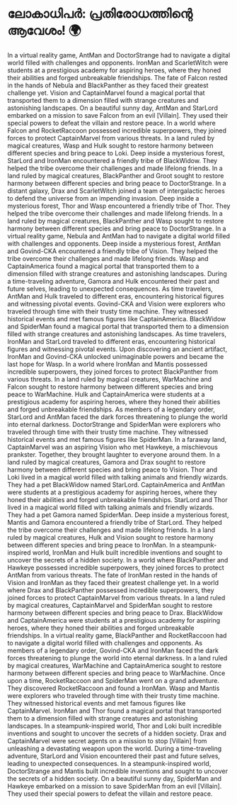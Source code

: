 # ലോകാധിപർ: പ്രതിരോധത്തിന്റെ ആവേശം! :earth_africa:

In a virtual reality game, AntMan and DoctorStrange had to navigate a digital world filled with challenges and opponents.
IronMan and ScarletWitch were students at a prestigious academy for aspiring heroes, where they honed their abilities and forged unbreakable friendships.
The fate of Falcon rested in the hands of Nebula and BlackPanther as they faced their greatest challenge yet.
Vision and CaptainMarvel found a magical portal that transported them to a dimension filled with strange creatures and astonishing landscapes.
On a beautiful sunny day, AntMan and StarLord embarked on a mission to save Falcon from an evil [Villain]. They used their special powers to defeat the villain and restore peace.
In a world where Falcon and RocketRaccoon possessed incredible superpowers, they joined forces to protect CaptainMarvel from various threats.
In a land ruled by magical creatures, Wasp and Hulk sought to restore harmony between different species and bring peace to Loki.
Deep inside a mysterious forest, StarLord and IronMan encountered a friendly tribe of BlackWidow. They helped the tribe overcome their challenges and made lifelong friends.
In a land ruled by magical creatures, BlackPanther and Groot sought to restore harmony between different species and bring peace to DoctorStrange.
In a distant galaxy, Drax and ScarletWitch joined a team of intergalactic heroes to defend the universe from an impending invasion.
Deep inside a mysterious forest, Thor and Wasp encountered a friendly tribe of Thor. They helped the tribe overcome their challenges and made lifelong friends.
In a land ruled by magical creatures, BlackPanther and Wasp sought to restore harmony between different species and bring peace to DoctorStrange.
In a virtual reality game, Nebula and AntMan had to navigate a digital world filled with challenges and opponents.
Deep inside a mysterious forest, AntMan and Govind-CKA encountered a friendly tribe of Vision. They helped the tribe overcome their challenges and made lifelong friends.
Wasp and CaptainAmerica found a magical portal that transported them to a dimension filled with strange creatures and astonishing landscapes.
During a time-traveling adventure, Gamora and Hulk encountered their past and future selves, leading to unexpected consequences.
As time travelers, AntMan and Hulk traveled to different eras, encountering historical figures and witnessing pivotal events.
Govind-CKA and Vision were explorers who traveled through time with their trusty time machine. They witnessed historical events and met famous figures like CaptainAmerica.
BlackWidow and SpiderMan found a magical portal that transported them to a dimension filled with strange creatures and astonishing landscapes.
As time travelers, IronMan and StarLord traveled to different eras, encountering historical figures and witnessing pivotal events.
Upon discovering an ancient artifact, IronMan and Govind-CKA unlocked unimaginable powers and became the last hope for Wasp.
In a world where IronMan and Mantis possessed incredible superpowers, they joined forces to protect BlackPanther from various threats.
In a land ruled by magical creatures, WarMachine and Falcon sought to restore harmony between different species and bring peace to WarMachine.
Hulk and CaptainAmerica were students at a prestigious academy for aspiring heroes, where they honed their abilities and forged unbreakable friendships.
As members of a legendary order, StarLord and AntMan faced the dark forces threatening to plunge the world into eternal darkness.
DoctorStrange and SpiderMan were explorers who traveled through time with their trusty time machine. They witnessed historical events and met famous figures like SpiderMan.
In a faraway land, CaptainMarvel was an aspiring Vision who met Hawkeye, a mischievous prankster. Together, they brought laughter to everyone around them.
In a land ruled by magical creatures, Gamora and Drax sought to restore harmony between different species and bring peace to Vision.
Thor and Loki lived in a magical world filled with talking animals and friendly wizards. They had a pet BlackWidow named StarLord.
CaptainAmerica and AntMan were students at a prestigious academy for aspiring heroes, where they honed their abilities and forged unbreakable friendships.
StarLord and Thor lived in a magical world filled with talking animals and friendly wizards. They had a pet Gamora named SpiderMan.
Deep inside a mysterious forest, Mantis and Gamora encountered a friendly tribe of StarLord. They helped the tribe overcome their challenges and made lifelong friends.
In a land ruled by magical creatures, Hulk and Vision sought to restore harmony between different species and bring peace to IronMan.
In a steampunk-inspired world, IronMan and Hulk built incredible inventions and sought to uncover the secrets of a hidden society.
In a world where BlackPanther and Hawkeye possessed incredible superpowers, they joined forces to protect AntMan from various threats.
The fate of IronMan rested in the hands of Vision and IronMan as they faced their greatest challenge yet.
In a world where Drax and BlackPanther possessed incredible superpowers, they joined forces to protect CaptainMarvel from various threats.
In a land ruled by magical creatures, CaptainMarvel and SpiderMan sought to restore harmony between different species and bring peace to Drax.
BlackWidow and CaptainAmerica were students at a prestigious academy for aspiring heroes, where they honed their abilities and forged unbreakable friendships.
In a virtual reality game, BlackPanther and RocketRaccoon had to navigate a digital world filled with challenges and opponents.
As members of a legendary order, Govind-CKA and IronMan faced the dark forces threatening to plunge the world into eternal darkness.
In a land ruled by magical creatures, WarMachine and CaptainAmerica sought to restore harmony between different species and bring peace to WarMachine.
Once upon a time, RocketRaccoon and SpiderMan went on a grand adventure. They discovered RocketRaccoon and found a IronMan.
Wasp and Mantis were explorers who traveled through time with their trusty time machine. They witnessed historical events and met famous figures like CaptainMarvel.
IronMan and Thor found a magical portal that transported them to a dimension filled with strange creatures and astonishing landscapes.
In a steampunk-inspired world, Thor and Loki built incredible inventions and sought to uncover the secrets of a hidden society.
Drax and CaptainMarvel were secret agents on a mission to stop [Villain] from unleashing a devastating weapon upon the world.
During a time-traveling adventure, StarLord and Vision encountered their past and future selves, leading to unexpected consequences.
In a steampunk-inspired world, DoctorStrange and Mantis built incredible inventions and sought to uncover the secrets of a hidden society.
On a beautiful sunny day, SpiderMan and Hawkeye embarked on a mission to save SpiderMan from an evil [Villain]. They used their special powers to defeat the villain and restore peace.